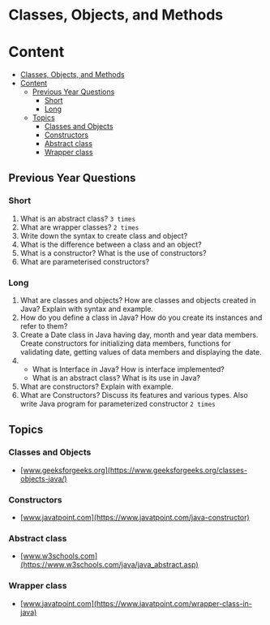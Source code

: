 # Classes, Objects, and Methods

# Content

- [Classes, Objects, and Methods](#classes-objects-and-methods)
- [Content](#content)
  - [Previous Year Questions](#previous-year-questions)
    - [Short](#short)
    - [Long](#long)
  - [Topics](#topics)
    - [Classes and Objects](#classes-and-objects)
    - [Constructors](#constructors)
    - [Abstract class](#abstract-class)
    - [Wrapper class](#wrapper-class)

## Previous Year Questions

### Short

1. What is an abstract class? `3 times`
2. What are wrapper classes? `2 times`
3. Write down the syntax to create class and object?
4. What is the difference between a class and an object?
5. What is a constructor? What is the use of constructors?
6. What are parameterised constructors?

### Long

1. What are classes and objects? How are classes and objects created in Java? Explain with
   syntax and example.
2. How do you define a class in Java? How do you create its instances and refer to them?
3. Create a Date class in Java having day, month and year data members. Create constructors
   for initializing data members, functions for validating date, getting values of data members
   and displaying the date.
4. - What is Interface in Java? How is interface implemented?
   - What is an abstract class? What is its use in Java?
5. What are constructors? Explain with example.
6. What are Constructors? Discuss its features and various types. Also write Java program
   for parameterized constructor `2 times`

## Topics

### Classes and Objects

- [www.geeksforgeeks.org](https://www.geeksforgeeks.org/classes-objects-java/)

### Constructors

- [www.javatpoint.com](https://www.javatpoint.com/java-constructor)

### Abstract class

- [www.w3schools.com](https://www.w3schools.com/java/java_abstract.asp)

### Wrapper class

- [www.javatpoint.com](https://www.javatpoint.com/wrapper-class-in-java)
